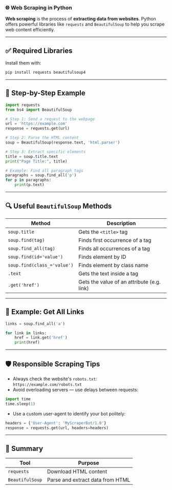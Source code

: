 ### 🌐 Web Scraping in Python

**Web scraping** is the process of **extracting data from websites**. Python offers powerful libraries like `requests` and `BeautifulSoup` to help you scrape web content efficiently.

---

## ✅ Required Libraries

Install them with:

```bash
pip install requests beautifulsoup4
```

---

## 🔹 Step-by-Step Example

```python
import requests
from bs4 import BeautifulSoup

# Step 1: Send a request to the webpage
url = 'https://example.com'
response = requests.get(url)

# Step 2: Parse the HTML content
soup = BeautifulSoup(response.text, 'html.parser')

# Step 3: Extract specific elements
title = soup.title.text
print("Page Title:", title)

# Example: Find all paragraph tags
paragraphs = soup.find_all('p')
for p in paragraphs:
    print(p.text)
```

---

## 🔍 Useful `BeautifulSoup` Methods

| Method                      | Description                                |
| --------------------------- | ------------------------------------------ |
| `soup.title`                | Gets the `<title>` tag                     |
| `soup.find(tag)`            | Finds first occurrence of a tag            |
| `soup.find_all(tag)`        | Finds all occurrences of a tag             |
| `soup.find(id='value')`     | Finds element by ID                        |
| `soup.find(class_='value')` | Finds element by class name                |
| `.text`                     | Gets the text inside a tag                 |
| `.get('href')`              | Gets the value of an attribute (e.g. link) |

---

## 🔗 Example: Get All Links

```python
links = soup.find_all('a')

for link in links:
    href = link.get('href')
    print(href)
```

---

## 🛡️ Responsible Scraping Tips

* Always check the website's `robots.txt`: `https://example.com/robots.txt`
* Avoid overloading servers — use delays between requests:

```python
import time
time.sleep(1)
```

* Use a custom user-agent to identify your bot politely:

```python
headers = {'User-Agent': 'MyScraperBot/1.0'}
response = requests.get(url, headers=headers)
```

---

## 🧠 Summary

| Tool            | Purpose                          |
| --------------- | -------------------------------- |
| `requests`      | Download HTML content            |
| `BeautifulSoup` | Parse and extract data from HTML |


